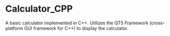 # Calculator_CPP
A basic calculator implemented in C++. Utilizes the QT5 Framework (cross-platform GUI framework for C++) to display the calculator.
